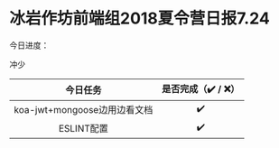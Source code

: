 # 冰岩作坊前端组2018夏令营日报7.24

今日进度：

冲少

|           今日任务           | 是否完成（✔️ / ❌） |
| :--------------------------: | :---------------: |
| koa-jwt+mongoose边用边看文档 |         ✔️         |
|          ESLINT配置          |         ✔️         |

